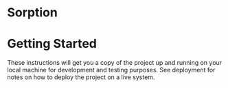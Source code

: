 # Sorption

# Getting Started

These instructions will get you a copy of the project up and running on your local machine for development and testing purposes. See deployment for notes on how to deploy the project on a live system.
